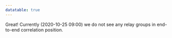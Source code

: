 ```yaml
---
datatable: true
---
```



Great! Currently (2020-10-25 09:00) we do not see any relay groups
in end-to-end correlation position.
